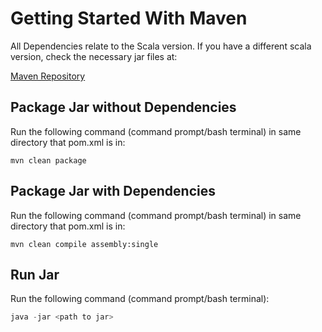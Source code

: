 # Getting Started With Maven

All Dependencies relate to the Scala version. If you have a different scala version, check the necessary jar files at:

[Maven Repository](https://mvnrepository.com/)

 
## Package Jar without Dependencies



Run the following command (command prompt/bash terminal) in same directory that pom.xml is in:


```maven
mvn clean package
```

 

## Package Jar with Dependencies

 

Run the following command (command prompt/bash terminal) in same directory that pom.xml is in:

 

```maven
mvn clean compile assembly:single
```

 

## Run Jar

Run the following command (command prompt/bash terminal):

```java
java -jar <path to jar>
```